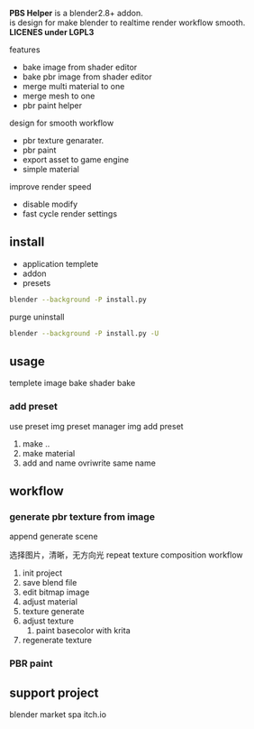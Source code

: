 **PBS Helper** is a blender2.8+ addon.  
is design for make blender to realtime render workflow smooth.  
**LICENES under LGPL3**

<!-- reference images -->

features
- bake image from shader editor
- bake pbr image from shader editor
- merge multi material to one
- merge mesh to one
- pbr paint helper

design for smooth workflow
- pbr texture genarater.
- pbr paint
- export asset to game engine
- simple material

improve render speed
- disable modify
- fast cycle render settings

## install
- application templete
- addon
- presets

```sh
blender --background -P install.py
```

purge uninstall
```sh
blender --background -P install.py -U
```

## usage
templete
image bake
shader bake
### add preset
use preset img
preset manager img
add preset
1. make ..
2. make material
3. add and name
ovriwrite same name


## workflow
### generate pbr texture from image
append generate scene

选择图片，清晰，无方向光 repeat texture
composition workflow
1. init project
2. save blend file
3. edit bitmap image
4. adjust material
5. texture generate
6. adjust texture 
   1. paint basecolor with krita 
7.  regenerate texture

### PBR paint


## support project
blender market
spa
itch.io



